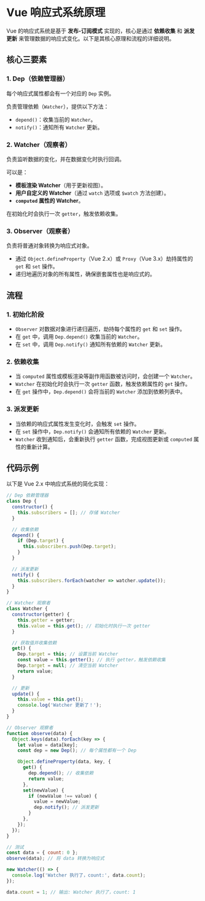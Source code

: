 # Vue 响应式系统原理

Vue 的响应式系统是基于 **发布-订阅模式** 实现的，核心是通过 **依赖收集** 和 **派发更新** 来管理数据的响应式变化。以下是其核心原理和流程的详细说明。

## 核心三要素

### 1. Dep（依赖管理器）
每个响应式属性都会有一个对应的 `Dep` 实例。

负责管理依赖（`Watcher`），提供以下方法：
- `depend()`：收集当前的 `Watcher`。
- `notify()`：通知所有 `Watcher` 更新。

### 2. Watcher（观察者）
负责监听数据的变化，并在数据变化时执行回调。

可以是：
- **模板渲染 Watcher**（用于更新视图）。
- **用户自定义的 Watcher**（通过 `watch` 选项或 `$watch` 方法创建）。
- **`computed` 属性的 Watcher**。

在初始化时会执行一次 `getter`，触发依赖收集。

### 3. Observer（观察者）
负责将普通对象转换为响应式对象。

- 通过 `Object.defineProperty`（Vue 2.x）或 `Proxy`（Vue 3.x）劫持属性的 `get` 和 `set` 操作。
- 递归地遍历对象的所有属性，确保嵌套属性也是响应式的。

## 流程

### 1. 初始化阶段
- `Observer` 对数据对象进行递归遍历，劫持每个属性的 `get` 和 `set` 操作。
- 在 `get` 中，调用 `Dep.depend()` 收集当前的 `Watcher`。
- 在 `set` 中，调用 `Dep.notify()` 通知所有依赖的 `Watcher` 更新。

### 2. 依赖收集
- 当 `computed` 属性或模板渲染等副作用函数被访问时，会创建一个 `Watcher`。
- `Watcher` 在初始化时会执行一次 `getter` 函数，触发依赖属性的 `get` 操作。
- 在 `get` 操作中，`Dep.depend()` 会将当前的 `Watcher` 添加到依赖列表中。

### 3. 派发更新
- 当依赖的响应式属性发生变化时，会触发 `set` 操作。
- 在 `set` 操作中，`Dep.notify()` 会通知所有依赖的 `Watcher` 更新。
- `Watcher` 收到通知后，会重新执行 `getter` 函数，完成视图更新或 `computed` 属性的重新计算。

## 代码示例
以下是 Vue 2.x 中响应式系统的简化实现：

```javascript
// Dep 依赖管理器
class Dep {
  constructor() {
    this.subscribers = []; // 存储 Watcher
  }

  // 收集依赖
  depend() {
    if (Dep.target) {
      this.subscribers.push(Dep.target);
    }
  }

  // 派发更新
  notify() {
    this.subscribers.forEach(watcher => watcher.update());
  }
}

// Watcher 观察者
class Watcher {
  constructor(getter) {
    this.getter = getter;
    this.value = this.get(); // 初始化时执行一次 getter
  }

  // 获取值并收集依赖
  get() {
    Dep.target = this; // 设置当前 Watcher
    const value = this.getter(); // 执行 getter，触发依赖收集
    Dep.target = null; // 清空当前 Watcher
    return value;
  }

  // 更新
  update() {
    this.value = this.get();
    console.log('Watcher 更新了！');
  }
}

// Observer 观察者
function observe(data) {
  Object.keys(data).forEach(key => {
    let value = data[key];
    const dep = new Dep(); // 每个属性都有一个 Dep

    Object.defineProperty(data, key, {
      get() {
        dep.depend(); // 收集依赖
        return value;
      },
      set(newValue) {
        if (newValue !== value) {
          value = newValue;
          dep.notify(); // 派发更新
        }
      },
    });
  });
}

// 测试
const data = { count: 0 };
observe(data); // 将 data 转换为响应式

new Watcher(() => {
  console.log('Watcher 执行了，count:', data.count);
});

data.count = 1; // 输出: Watcher 执行了，count: 1